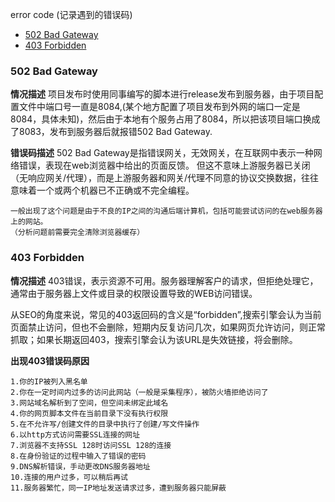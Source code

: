 error code
(记录遇到的错误码)


<!-- vim-markdown-toc GFM -->

* [502 Bad Gateway](#502-bad-gateway)
* [403 Forbidden](#403-forbidden)

<!-- vim-markdown-toc -->

### 502 Bad Gateway

**情况描述**
项目发布时使用同事编写的脚本进行release发布到服务器，由于项目配置文件中端口号一直是8084,(某个地方配置了项目发布到外网的端口一定是8084，具体未知)，然后由于本地有个服务占用了8084，所以把该项目端口换成了8083，发布到服务器后就报错502 Bad Gateway.

**错误码描述**
502 Bad Gateway是指错误网关，无效网关，在互联网中表示一种网络错误，表现在web浏览器中给出的页面反馈。
但这不意味上游服务器已关闭（无响应网关/代理），而是上游服务器和网关/代理不同意的协议交换数据，往往意味着一个或两个机器已不正确或不完全编程。

```
一般出现了这个问题是由于不良的IP之间的沟通后端计算机，包括可能尝试访问的在web服务器上的网站。
（分析问题前需要完全清除浏览器缓存）
```



### 403 Forbidden

**情况描述**
403错误，表示资源不可用。服务器理解客户的请求，但拒绝处理它，通常由于服务器上文件或目录的权限设置导致的WEB访问错误。

从SEO的角度来说，常见的403返回码的含义是“forbidden”,搜索引擎会认为当前页面禁止访问，但也不会删除，短期内反复访问几次，如果网页允许访问，则正常抓取；如果长期返回403，搜索引擎会认为该URL是失效链接，将会删除。


**出现403错误码原因**
```
1.你的IP被列入黑名单
2.你在一定时间内过多的访问此网站（一般是采集程序），被防火墙拒绝访问了
3.网站域名解析到了空间，但空间未绑定此域名
4.你的网页脚本文件在当前目录下没有执行权限
5.在不允许写/创建文件的目录中执行了创建/写文件操作
6.以http方式访问需要SSL连接的网址
7.浏览器不支持SSL 128时访问SSL 128的连接
8.在身份验证的过程中输入了错误的密码
9.DNS解析错误，手动更改DNS服务器地址
10.连接的用户过多，可以稍后再试
11.服务器繁忙，同一IP地址发送请求过多，遭到服务器只能屏蔽
```

